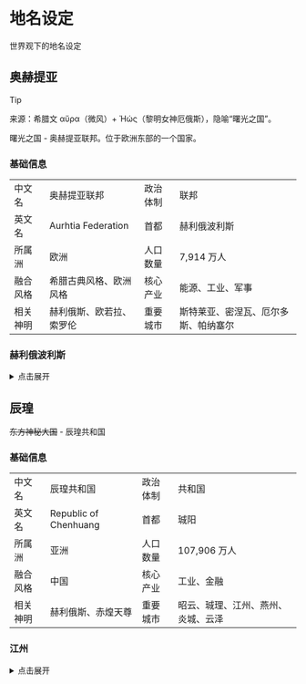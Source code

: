 # 地名设定

世界观下的地名设定

## 奥赫提亚

> [!tip]
来源：希腊文 αὔρα（微风）+ Ἠώς（黎明女神厄俄斯），隐喻“曙光之国”。

曙光之国 - 奥赫提亚联邦。位于欧洲东部的一个国家。

### 基础信息

<table>
    <tbody>
        <tr>
            <td>中文名</td><td>奥赫提亚联邦</td>
            <td>政治体制</td><td>联邦</td>
        </tr>
        <tr>
            <td>英文名</td><td>Aurhtia Federation</td>
            <td>首都</td><td>赫利俄波利斯</td>
        </tr>
        <tr>
            <td>所属洲</td><td>欧洲</td>
            <td>人口数量</td><td>7,914 万人</td>
        </tr>
        <tr>
            <td>融合风格</td><td>希腊古典风格、欧洲风格</td>
            <td>核心产业</td><td>能源、工业、军事</td>
        </tr>
        <tr>
            <td>相关神明</td>
            <td>赫利俄斯、欧若拉、索罗伦</td>
            <td>重要城市</td>
            <td >斯特莱亚、密涅瓦、厄尔多斯、帕纳塞尔</td>
        </tr>
    </tbody>
</table>

### 赫利俄波利斯

<details>
<summary>点击展开</summary>

以「<ruby>**赫利俄斯**<rp>(</rp><rt>太阳神</rt><rp>)</rp></ruby>」命名的沿海城市，圣城。  
奥赫提亚联邦的首都，可简称为：赫利俄斯市。

#### 基础信息
- 人口：320 万人
- 行政级别：直辖市
- 下属辖地：
  - 赫利俄斯区（政治中心，市政府所在地）
  - 特亚区（商业中心）
  - 里恩区（主要是居民区）
  - 埃厄萨区（居民区和郊区交界区）
  - 乌拉萨尔（工业中心，凯诺斯集团总部所在地）
  
</details>

## 辰瑝

~~东方神秘大国~~ - 辰瑝共和国

### 基础信息

<table>
    <tbody>
        <tr>
            <td>中文名</td><td>辰瑝共和国</td>
            <td>政治体制</td><td>共和国</td>
        </tr>
        <tr>
            <td>英文名</td><td>Republic of Chenhuang</td>
            <td>首都</td><td>珹阳</td>
        </tr>
        <tr>
            <td>所属洲</td><td>亚洲</td>
            <td>人口数量</td><td>107,906 万人</td>
        </tr>
        <tr>
            <td>融合风格</td><td>中国</td>
            <td>核心产业</td><td>工业、金融</td>
        </tr>
        <tr>
            <td>相关神明</td>
            <td>赫利俄斯、赤煌天尊</td>
            <td>重要城市</td>
            <td>昭云、珹理、江州、燕州、炎城、云泽</td>
        </tr>
    </tbody>
</table>

### 江州

<details>
<summary>点击展开</summary>

> [!tip]
设计原型：江浙沪地区

辰瑝东部重要城市之一，金融中心。

#### 基础信息
- 人口：6,302 万人
- 行政级别：省
- 下属辖地：
  - 江州市（省会）
  - 邵云市
  - 烟阳市

#### 江州市
> [!tip]
设计原型：杭州、苏州、上海

江州市是江州省省会，也是辰瑝共和国的金融核心。
##### 基础信息
- 人口：1,260 万人
- 行政级别：市
- 下属辖地：
  - 江城区（政府所在地）
  - 阳安区
  - 海洲区
  - 临山新区（开发区）
  - 余安区（市郊）
  - 徐川县

</details>